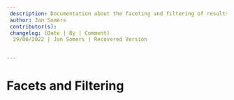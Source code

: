 ```yaml
---
 description: Documentation about the faceting and filtering of results
 author: Jan Somers
 contributor(s): 
 changelog: (Date | By | Comment)
  29/06/2022 | Jan Somers | Recovered Version 


---
```


# Facets and Filtering